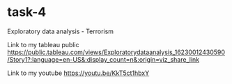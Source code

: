 # task-4
Exploratory data analysis - Terrorism


Link to my tableau public
https://public.tableau.com/views/Exploratorydataanalysis_16230012430590/Story1?:language=en-US&:display_count=n&:origin=viz_share_link

Link to my youtube
https://youtu.be/KkT5ct1hbxY
